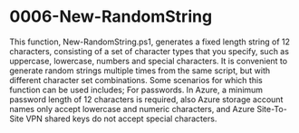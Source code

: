 # 0006-New-RandomString
This function, New-RandomString.ps1, generates a fixed length string of 12 characters, consisting of a set of character types that you specify, such as uppercase, lowercase,  numbers and special characters. It is convenient to generate random strings multiple times from the same script, but with different character set combinations.  Some scenarios for which this function can be used includes; For passwords. In Azure, a minimum password length of 12 characters is required,  also Azure storage account names only accept lowercase and numeric characters, and Azure Site-To-Site VPN shared keys do not accept special characters.
